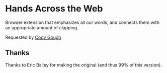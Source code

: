 # Hands Across the Web

Browser extension that emphasizes all our words, and connects them with an appropriate amount of clapping.

Requested by [Cody Gough](https://twitter.com/ProducerCody/status/1171907130561060864?s=20)

## Thanks

Thanks to Eric Bailey for making the original (and thus 99% of this version).
